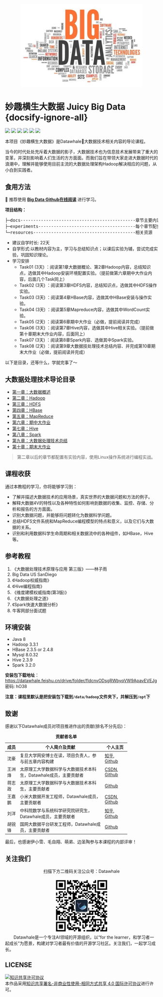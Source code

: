 <div align=center>
<img src="images/logo.png" width="400">
</div>


# 妙趣横生大数据 Juicy Big Data  {docsify-ignore-all}

[![](https://img.shields.io/github/watchers/datawhalechina/juicy-bigdata.svg?style=flat)](https://github.com/datawhalechina/juicy-bigdata/watchers)
[![](https://img.shields.io/github/stars/datawhalechina/juicy-bigdata.svg?style=flat)](https://github.com/datawhalechina/juicy-bigdata/stargazers)
[![](https://img.shields.io/github/forks/datawhalechina/juicy-bigdata.svg?style=flat)](https://github.com/datawhalechina/juicy-bigdata/network/members)
[![](https://img.shields.io/github/issues-pr-closed-raw/datawhalechina/juicy-bigdata.svg?style=flat)](https://github.com/datawhalechina/juicy-bigdata/issues)
![](https://img.shields.io/github/repo-size/datawhalechina/juicy-bigdata.svg?style=flat)
[![](https://github.com/datawhalechina/juicy-bigdata/actions/workflows/Sync.yml/badge.svg?branch=master)](https://github.com/datawhalechina/juicy-bigdata/actions/workflows/CI.yml)

本项目《妙趣横生大数据》是Datawhale:whale:大数据技术相关内容的导论课程。

当今的时代处处充斥着大数据的影子，大数据技术也为信息技术发展带来了重大的变革，并深刻影响着人们生活的方方面面。而我们旨在带领大家走进大数据时代的浪潮中，理解并能够使用目前主流的大数据处理架构Hadoop解决相应的问题，从小白到实践者。

## 食用方法

:whale: 推荐使用 [**Big Data Github在线阅读**](https://datawhalechina.github.io/juicy-bigdata/) 进行学习。

**项目结构：**
<pre>
├─docs---------------------------------------------章节主要内容（理论+实验）  
├─experiments--------------------------------------每个章节配套的补充小实验  
└─resources----------------------------------------相关资源  
</pre>

- 建议自学时长: 22天
- 自学形式:以教材内容为主，学习与总结知识点；以课后实验为辅，尝试完成实验，巩固知识理论。
- 学习安排
  - Task01 (3天) ：阅读第1章大数据概论、第2章Hadoop内容，总结知识点，选做其中Hadoop安装环境配置实验。（提前做第六章期中大作业内容，后面几个Task同上）
  - Task02 (3天) ：阅读第3章HDFS内容，总结知识点，选做其中HDFS操作实验。
  - Task03 (3天) ：阅读第4章HBase内容，选做其中HBase安装与操作实验。
  - Task04 (3天) ：阅读第5章Mapreduce内容，选做其中WordCount实验。
  - Task05 (2天) ：阅读第6章期中大作业（必做，提前阅读并完成）
  - Task06 (3天) ：阅读第7章Hive内容，选做其中Hive相关实验。（提前做第十章期末大作业内容，后面同上）
  - Task07 (3天) ：阅读第8章Spark内容、选做其中Spark实验。
  - Task08 (2天) ：阅读第9章大数据技处理技术总结内容、并完成第10章期末大作业（必做，提前阅读并完成）

以下是目录，还等什么，学就完事了～

## 大数据处理技术导论目录

* [第一章：大数据概述](https://datawhalechina.github.io/juicy-bigdata/#/ch01-bigdata-introduction)
* [第二章：Hadoop](https://datawhalechina.github.io/juicy-bigdata/#/ch02-Hadoop)
* [第三章：HDFS](https://datawhalechina.github.io/juicy-bigdata/#/ch03-HDFS)
* [第四章：HBase](https://datawhalechina.github.io/juicy-bigdata/#/ch04-HBase)
* [第五章：MapReduce](https://datawhalechina.github.io/juicy-bigdata/#/ch05-MapReduce)
* [第六章：期中大作业](https://datawhalechina.github.io/juicy-bigdata/#/ch06-Homework01)
* [第七章：Hive](https://datawhalechina.github.io/juicy-bigdata/#/ch07-Hive)
* [第八章：Spark](https://datawhalechina.github.io/juicy-bigdata/#/ch08-Spark)
* [第九章：大数据处理技术总结](https://datawhalechina.github.io/juicy-bigdata/#/ch09-bigdata-summary)
* [第十章：期末大作业](https://datawhalechina.github.io/juicy-bigdata/#/ch10-Homework02)

> 第二章以后的章节都配置有实验内容，使用Linux操作系统进行编程实战。

## 课程收获

通过本教程的学习，你将能够学习到：

- 了解并描述大数据技术的应用场景，真实世界的大数据问题和方法的例子。
- 解释大数据4V的特性以及各种特性如何影响到数据的收集、监控、存储、分析和报告的方方面面。
- 识别大数据问题，并能够将问题转化为数据科学问题。
- 总结HDFS文件系统和MapReduce编程模型的特点和意义，以及它们与大数据的关系。
- 识别和利用数据科学生命周期和相关数据流中的各种组件，如HBase，Hive等。

## 参考教程

1. 《大数据处理技术原理与应用 第三版》——林子雨
2. Big Data US SanDiego
3. 《Hadoop权威指南》
4. 《Hive编程指南》
5. 《维度建模权威指南(第3版)》
6. 《大数据处理之道》
7. 《Spark快速大数据分析》
8. 牛客网部分面试题

## 环境安装

- Java 8
- Hadoop 3.3.1
- HBase 2.3.5 or 2.4.8
- Mysql 8.0.32
- Hive 2.3.9
- Spark 3.2.0

**安装包下载地址**：https://datawhale.feishu.cn/drive/folder/fldcnvODsgRWbyqVW9ApavEVEJg   密码: hO38

**注意：课程里默认是把安装包下载到`/data/hadoop`文件夹下，并解压到`/opt`下**

## 致谢

感谢以下Datawhale成员对项目推进作出的贡献(排名不分先后)：

<table align="center" style="width:80%;">
  <caption><b>贡献者名单</b></caption>
<thead>
  <tr>
    <th>成员</th>
    <th>个人简介及贡献</th>
    <th>个人主页</th>
  </tr>
</thead>
<tbody>
  <tr>
    <td><span style="font-weight:normal;font-style:normal;text-decoration:none">沈豪</span></td>
    <td><span style="font-weight:normal;font-style:normal;text-decoration:none">复旦大学网安博士在读，项目负责人，参与前五章内容构建</span></td>
    <td>
        <a href="https://www.zhihu.com/people/shenhao-63">知乎</a>,
        <a href="https://github.com/shenhao-stu">Github</a>
    </td>
  </tr>
  <tr>
    <td><span style="font-weight:normal;font-style:normal;text-decoration:none">王洲烽</span></td>
    <td><span style="font-weight:normal;font-style:normal;text-decoration:none">太原理工大学数据科学与大数据技术本科生，Datawhale成员，主要贡献者</span></td>
    <td>
        <a href="https://blog.csdn.net/wangzhouf">CSDN</a>,
        <a href="https://github.com/wzfer">Github</a>
    </td>
  </tr>
  <tr>
    <td><span style="font-weight:normal;font-style:normal;text-decoration:none">蒋志政</span></td>
    <td><span style="font-weight:normal;font-style:normal;text-decoration:none">太原理工大学数据科学与大数据技术本科生，主要贡献者</span></td>
    <td>
        <a href="https://github.com/gezelligheid0314">Github</a>
    </td>
  </tr>  
  <tr>
    <td><span style="font-weight:normal;font-style:normal;text-decoration:none">王嘉鹏</span></td>
    <td><span style="font-weight:normal;font-style:normal;text-decoration:none">小米大数据开发工程师，Datawhale成员，主要贡献者</span></td>
    <td>
        <a href="https://blog.csdn.net/qq_29027865">CSDN</a>,
        <a href="https://github.com/ditingdapeng">Github</a>
    </td>
  </tr>
  <tr>
    <td><span style="font-weight:normal;font-style:normal;text-decoration:none">刘洋</span></td>
    <td><span style="font-weight:normal;font-style:normal;text-decoration:none">中科院数学与系统科学研究院研究生，Datawhale成员，主要贡献者</span></td>
    <td>
        <a href="https://www.zhihu.com/people/ming-ren-19-34">知乎</a>,
        <a href="https://github.com/liu-yang-maker">Github</a>
    </td>
  </tr>
  <tr>
    <td><span style="font-weight:normal;font-style:normal;text-decoration:none">胡锐锋</span></td>
    <td><span style="font-weight:normal;font-style:normal;text-decoration:none">国网大数据平台研发工程师，Datawhale成员，主要贡献者</span></td>
    <td>
        <a href="https://github.com/Relph1119">Github</a>
    </td>
  </tr>
</tbody>
</table> 
最后，也感谢伊小雪、毛自翔、萌弟、边圣陶参与本课程的内部评审！


## 关注我们
<div align=center>
<p>扫描下方二维码关注公众号：Datawhale</p>
<img src="images/datawhale_qrcode.jpeg" width = "180" height = "180">
</div>
&emsp;&emsp;Datawhale是一个专注AI领域的开源组织，以“for the learner，和学习者一起成长”为愿景，构建对学习者最有价值的开源学习社区。关注我们，一起学习成长。

## LICENSE
<a rel="license" href="http://creativecommons.org/licenses/by-nc-sa/4.0/"><img alt="知识共享许可协议" style="border-width:0" src="https://img.shields.io/badge/license-CC%20BY--NC--SA%204.0-lightgrey" /></a><br />本作品采用<a rel="license" href="http://creativecommons.org/licenses/by-nc-sa/4.0/">知识共享署名-非商业性使用-相同方式共享 4.0 国际许可协议</a>进行许可。
